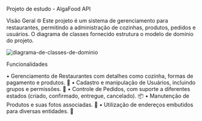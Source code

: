 Projeto de estudo - AlgaFood API

Visão Geral 🌐
Este projeto é um sistema de gerenciamento para restaurantes, permitindo a administração de cozinhas, 
produtos, pedidos e usuários. 
O diagrama de classes fornecido estrutura o modelo de domínio do projeto.

![diagrama-de-classes-de-dominio](https://github.com/jadielycardoso/AlgaWorks-AlgaFood/assets/128059800/782f2022-3dae-4714-9884-221c9277a7c6)


Funcionalidades

• Gerenciamento de Restaurantes com detalhes como cozinha, formas de pagamento e produtos. 🍴
• Cadastro e manipulação de Usuários, incluindo grupos e permissões. 👥
• Controle de Pedidos, com suporte a diferentes estados (criado, confirmado, entregue, cancelado). 📦
• Manutenção de Produtos e suas fotos associadas. 🛒
• Utilização de endereços embutidos para diversas entidades. 📍
